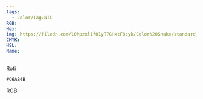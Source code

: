```yaml
---
tags:
  - Color/Tag/NTC
RGB:
Hex:
img: https://filedn.com/l0hpzxl1f01yT7GHxtF8cyk/Color%20Snake/standard_csv_to_svg/%23/C6A84B.svg
CMYK:
HSL:
Name:
---
```

Roti
```palette
#C6A84B
```
RGB
